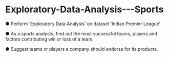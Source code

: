 # Exploratory-Data-Analysis---Sports
● Perform ‘Exploratory Data Analysis’ on dataset ‘Indian Premier League’ 

● As a sports analysts, find out the most successful teams, players and factors  contributing win or loss of a team.  

● Suggest teams or players a company should endorse for its products. 
